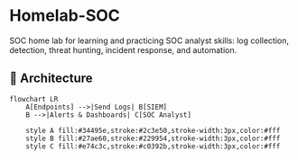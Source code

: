 # Homelab-SOC
SOC home lab for learning and practicing SOC analyst skills: log collection, detection, threat hunting, incident response, and automation.

## 🧩 Architecture
```mermaid
flowchart LR
    A[Endpoints] -->|Send Logs| B[SIEM]
    B -->|Alerts & Dashboards| C[SOC Analyst]
    
    style A fill:#34495e,stroke:#2c3e50,stroke-width:3px,color:#fff
    style B fill:#27ae60,stroke:#229954,stroke-width:3px,color:#fff
    style C fill:#e74c3c,stroke:#c0392b,stroke-width:3px,color:#fff
```
